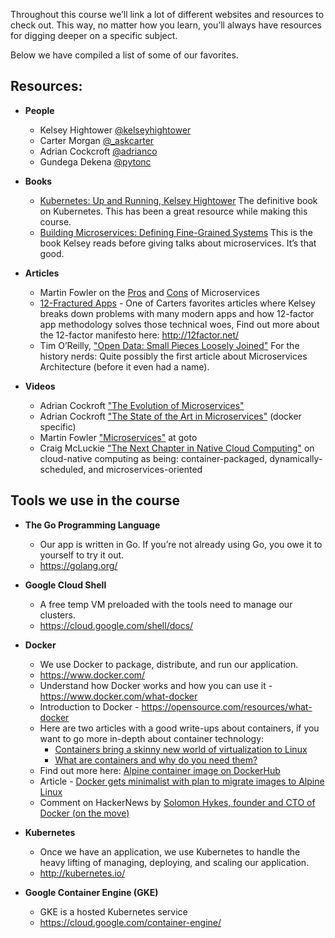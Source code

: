 Throughout this course we’ll link a lot of different websites and resources to check out. This way, no matter how you learn, you’ll always have resources for digging deeper on a specific subject.

Below we have compiled a list of some of our favorites.

## Resources:
* **People**
  * Kelsey Hightower [@kelseyhightower](https://twitter.com/kelseyhightower)
  * Carter Morgan [@_askcarter](https://twitter.com/_askcarter)
  * Adrian Cockcroft [@adrianco](https://twitter.com/adrianco)
  * Gundega Dekena [@pytonc](https://twitter.com/pytonc)

* **Books**
  * [Kubernetes: Up and Running, Kelsey Hightower](http://shop.oreilly.com/product/0636920043874.do) The definitive book on Kubernetes. This has been a great resource while making this course.
  * [Building Microservices: Defining Fine-Grained Systems](http://shop.oreilly.com/product/0636920033158.do) This is the book Kelsey reads before giving talks about microservices. It’s that good.

* **Articles**
  * Martin Fowler on the [Pros](http://martinfowler.com/articles/microservices.html) and [Cons](http://martinfowler.com/articles/microservice-trade-offs.html) of Microservices
  * [12-Fractured Apps](https://medium.com/@kelseyhightower/12-fractured-apps-1080c73d481c) - One of Carters favorites articles where Kelsey breaks down problems with many modern apps and how 12-factor app methodology solves those technical woes, Find out more about the 12-factor manifesto here: http://12factor.net/
  * Tim O’Reilly, ["Open Data: Small Pieces Loosely Joined"](http://radar.oreilly.com/2006/09/open-data-small-pieces-loosely.html) For the history nerds: Quite possibly the first article about Microservices Architecture (before it even had a name).

* **Videos**
  * Adrian Cockroft ["The Evolution of Microservices"](http://www.ustream.tv/recorded/86151804)
  * Adrian Cockroft ["The State of the Art in Microservices"](https://www.youtube.com/watch?v=pwpxq9-uw_0) (docker specific)
  * Martin Fowler ["Microservices"](https://www.youtube.com/watch?v=wgdBVIX9ifA) at goto
  * Craig McLuckie ["The Next Chapter in Native Cloud Computing"](https://www.youtube.com/watch?v=mPhjFYXoAD0) on cloud-native computing as being: container-packaged, dynamically-scheduled, and microservices-oriented
  
## Tools we use in the course
* **The Go Programming Language**
  * Our app is written in Go. If you’re not already using Go, you owe it to yourself to try it out.
  * https://golang.org/

* **Google Cloud Shell**
  * A free temp VM preloaded with the tools need to manage our clusters.
  * https://cloud.google.com/shell/docs/
  
* **Docker**
  * We use Docker to package, distribute, and run our application.
  * https://www.docker.com/
  * Understand how Docker works and how you can use it - https://www.docker.com/what-docker
  * Introduction to Docker - https://opensource.com/resources/what-docker
  * Here are two articles with a good write-ups about containers, if you want to go more in-depth about container technology:
    * [Containers bring a skinny new world of virtualization to Linux](http://www.itworld.com/article/2698646/virtualization/containers-bring-a-skinny-new-world-of-virtualization-to-linux.html)
    * [What are containers and why do you need them?](http://www.cio.com/article/2924995/enterprise-software/what-are-containers-and-why-do-you-need-them.html)
  * Find out more here: [Alpine container image on DockerHub](https://hub.docker.com/_/alpine/)
  * Article - [Docker gets minimalist with plan to migrate images to Alpine Linux](http://siliconangle.com/blog/2016/02/09/docker-gets-minimalist-with-plan-to-migrate-images-to-alpine-linux/)
  * Comment on HackerNews by [Solomon Hykes, founder and CTO of Docker (on the move)](https://news.ycombinator.com/item?id=11000827)
  
* **Kubernetes**
  * Once we have an application, we use Kubernetes to handle the heavy lifting of managing, deploying, and scaling our application.
  * http://kubernetes.io/
  
* **Google Container Engine (GKE)**
  * GKE is a hosted Kubernetes service
  * https://cloud.google.com/container-engine/
